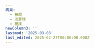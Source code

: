 ```yaml
---
病巣:
  - 被殻
  - 淡蒼球
  - 視床
newColumn3: ''
lastmod: '2025-03-08'
last_edited: 2025-02-27T00:00:00.000Z
---
```



